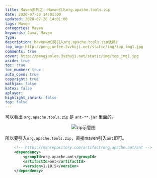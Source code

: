 ```yaml
---
title: Maven系列之--Maven引入org.apache.tools.zip
date: 2020-07-20 14:01:00
updated: 2020-07-20 14:01:00
tags: Maven
categories: Maven
keywords: Java, Maven
type: 
description: Maven中如何引入org.apache.tools.zip依赖?
top_img: http://pengjunlee.3vzhuji.net/static/img/top_img1.jpg
comments: true
cover: http://pengjunlee.3vzhuji.net/static/img/top_img1.jpg
aside: true
toc: true
toc_number: true
auto_open: true
copyright: true
mathjax: false
katex: false
aplayer:
highlight_shrink: false
top: false
---
```

可以看出 `org.apache.tools.zip` 是 `ant-**.jar` 里面的。

<div align=center>

![zip示意图](http://pengjunlee.3vzhuji.net/static/javacore/35.png "zip示意图")
<div align=left>

所以要引入`org.apache.tools.zip`，直接maven引入`ant`即可。
```Xml
	<!-- https://mvnrepository.com/artifact/org.apache.ant/ant -->
	<dependency>
		<groupId>org.apache.ant</groupId>
		<artifactId>ant</artifactId>
		<version>1.10.5</version>
	</dependency>
```
